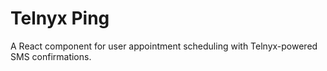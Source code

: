 # Telnyx Ping

A React component for user appointment scheduling with Telnyx-powered SMS confirmations.
